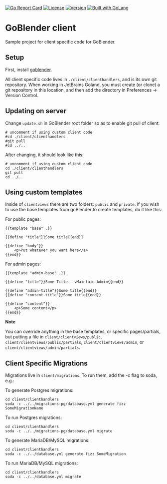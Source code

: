 [![Go Report Card](https://goreportcard.com/badge/github.com/tsawler/goblender-client-sample)](https://goreportcard.com/report/github.com/tsawler/goblender-client-sample)
[![License](http://img.shields.io/badge/license-mit-blue.svg?style=flat-square)](https://raw.githubusercontent.com/tsawler/goblender/master/LICENSE)
[![Version](https://img.shields.io/badge/goversion-1.13.x-blue.svg)](https://golang.org)
<a href="https://golang.org"><img src="https://img.shields.io/badge/powered_by-Go-3362c2.svg?style=flat-square" alt="Built with GoLang"></a> 


# GoBlender client

Sample project for client specific code for GoBlender.

## Setup

First, install [goblender](https://github.com/tsawler/goblender).

All client specific code lives in `./client/clienthandlers`, and is its own 
git repository. When working in JetBrains Goland, you must create 
(or clone) a git repository in this location, and then add the directory
in Preferences -> Version Control.

## Updating on server
Change  `update.sh` in GoBlender root folder so as to enable git pull of client:

```
# uncomment if using custom client code
#cd ./client/clienthandlers
#git pull
#cd ../..
```

After changing, it should look like this:

```
# uncomment if using custom client code
cd ./client/clienthandlers
git pull
cd ../..
```


## Using custom templates

Inside of `clientviews` there are two folders: `public` and `private`. If you wish to use the base templates
from goBlender to create templates, do it like this:

For public pages:

```
{{template "base" .}}

{{define "title"}}Some title{{end}}

{{define "body"}}
    <p>Put whatever you want here</a>
{{end}}
```

For admin pages:

```
{{template "admin-base" .}}

{{define "title"}}Some Title - vMaintain Admin{{end}}

{{define "admin-title"}}Some title{{end}}
{{define "content-title"}}Some title{{end}}

{{define "content"}}
    <p>Some content</p>
{{end}}
```

**Note**

You can override anything in the base templates, or specific pages/partials, but putting a file in 
`client/clientviews/public`, `client/clientviews/public/partials`, `client/clientviews/admin`, or 
`client/clientviews/admin/partials`.

## Client Specific Migrations

Migrations live in `client/migrations`. To run them, add the -c flag to soda, e.g.:

To generate Postgres migrations:
~~~
cd client/clienthandlers
soda -c ../../migrations-pg/database.yml generate fizz SomeMigrationName
~~~

To run Postgres migrations:
~~~
cd client/clienthandlers
soda -c ../../migrations-pg/database.yml migrate
~~~

To generate MariaDB/MySQL migrations:
~~~
cd client/clienthandlers
soda -c ../../database.yml generate fizz SomeMigration
~~~

To run MariaDB/MySQL migrations:
~~~
cd client/clienthandlers
soda -c ../../database.yml migrate
~~~

